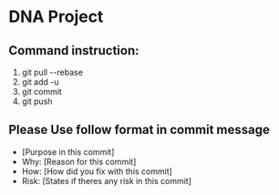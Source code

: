 # DNA Project #

## Command instruction: ##
1. git pull --rebase
2. git add -u
3. git commit
4. git push

## Please Use follow format in commit message ##
- [Purpose in this commit]
- Why: [Reason for this commit]
- How: [How did you fix with this commit]
- Risk: [States if theres any risk in this commit]